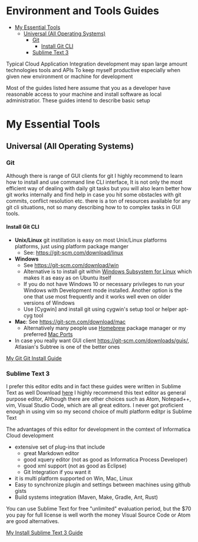 # Environment and Tools Guides
<!-- MarkdownTOC -->

- [My Essential Tools](#my-essential-tools)
    - [Universal \(All Operating Systems\)](#universal-all-operating-systems)
        - [Git](#git)
            - [Install Git CLI](#install-git-cli)
        - [Sublime Text 3](#sublime-text-3)

<!-- /MarkdownTOC -->

Typical Cloud Application Integration development may span large amount technologies tools and APIs
To keep myself productive especially when given new environment or machine for development

Most of the guides listed here assume that you as a developer have reasonable access to your machine and install software as local administratior.
These guides intend to describe basic setup

# My Essential Tools

## Universal (All Operating Systems)

### Git

Although there is range of GUI clients for git I highly recommend to learn how to install and use command line CLI interface,
It is not only the most efficient way of dealing with daily git tasks but you will also learn better how git works internally and find help in case you hit some obstacles with git commits, conflict resolution etc. there is a ton of resources available for any git cli situations, not so many describing how to to complex tasks in GUI tools.

#### Install Git CLI

- __Unix/Linux__ git instillation is easy on most Unix/Linux platforms platforms, just using platform package manger
    - See: https://git-scm.com/download/linux
- __Windows__
    - See https://git-scm.com/download/win
    - Alternative is to install git within [Windows Subsystem for Linux](https://msdn.microsoft.com/en-us/commandline/wsl/install_guide) which makes it as easy as on Ubuntu itself
    - If you do not have Windows 10 or necessary privileges to run your Windows with Development mode installed. Another option is the one that use most frequently and it works well even on older versions of Windows
    - Use [Cygwin] and install git using cygwin's setup tool or helper apt-cyg tool
- __Mac__: See https://git-scm.com/download/mac
    - Alternatively many people use [Homebrew](https://brew.sh/) package manager or my preferred [Mac Ports](https://www.macports.org/)
- In case you really want GUI client https://git-scm.com/downloads/guis/, Atlasian's Subtree is one of the better ones

[My Git Git Install Guide](install_git.md)

### Sublime Text 3

I prefer this editor edits and in fact these guides were written in Sublime Text as well
Download [here](https://www.sublimetext.com/3)
I highly recommend this text editor as general purpose editor, Although there are other choices such as Atom, Notepad++, vim, Visual Studio Code, which are all great editors. I never got proficient enough in using vim so my second choice of multi platform editpr is Sublime Text

The advantages of this editor for development in the comtext of Informatica Cloud development

- extensive set of plug-ins that include
    - great Markdown editor
    - good xquery editor (not as good as Informatica Process Developer)
    - good xml support (not as good as Eclipse)
    - Git Integration if you want it
- it is multi platform supported on Win, Mac, Linux
- Easy to synchronize plugin and settings between machines using github gists
- Build systems integration (Maven, Make, Gradle, Ant, Rust)

You can use Sublime Text for free "unlimited" evaluation period, but the $70 you pay for full license is well worth the money Visual Source Code or Atom are good alternatives.

[My Install Sublime Text 3 Guide](install_sublime.md)
